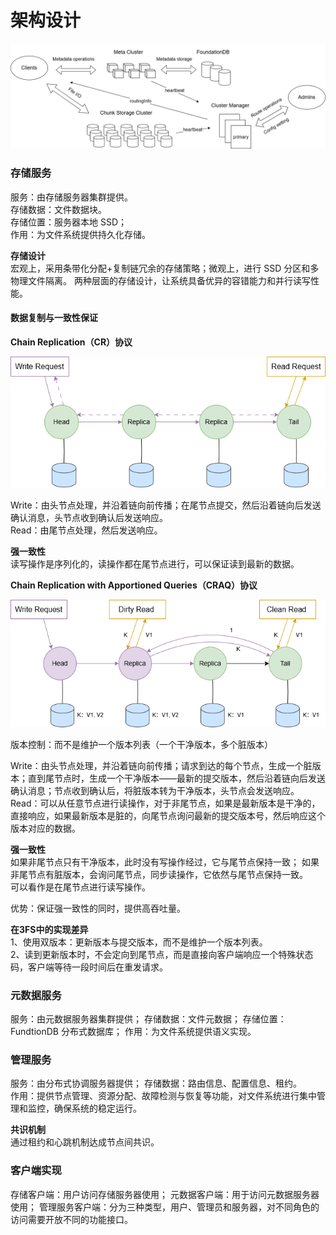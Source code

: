 # 架构设计

![架构图](../img/3fs_arch.png "3fs arch")

### 存储服务
服务：由存储服务器集群提供。  
存储数据：文件数据块。    
存储位置：服务器本地 SSD；  
作用：为文件系统提供持久化存储。   

**存储设计**  
宏观上，采用条带化分配+复制链冗余的存储策略；微观上，进行 SSD 分区和多物理文件隔离。
两种层面的存储设计，让系统具备优异的容错能力和并行读写性能。 

#### 数据复制与一致性保证
**Chain Replication（CR）协议**  

![CR 展示](../img/3fs_cr.png "3fs CR")

Write：由头节点处理，并沿着链向前传播；在尾节点提交，然后沿着链向后发送确认消息，头节点收到确认后发送响应。  
Read：由尾节点处理，然后发送响应。

**强一致性**  
读写操作是序列化的，读操作都在尾节点进行，可以保证读到最新的数据。

**Chain Replication with Apportioned Queries（CRAQ）协议**  

![CRAQ 展示](../img/3fs_craq.png "3fs CRAQ")

版本控制：而不是维护一个版本列表（一个干净版本，多个脏版本）

Write：由头节点处理，并沿着链向前传播；请求到达的每个节点，生成一个脏版本；直到尾节点时，生成一个干净版本——最新的提交版本，然后沿着链向后发送确认消息；节点收到确认后，将脏版本转为干净版本，头节点会发送响应。  
Read：可以从任意节点进行读操作，对于非尾节点，如果是最新版本是干净的，直接响应，如果最新版本是脏的，向尾节点询问最新的提交版本号，然后响应这个版本对应的数据。  

**强一致性**  
如果非尾节点只有干净版本，此时没有写操作经过，它与尾节点保持一致；
如果非尾节点有脏版本，会询问尾节点，同步读操作，它依然与尾节点保持一致。   
可以看作是在尾节点进行读写操作。

优势：保证强一致性的同时，提供高吞吐量。  

**在3FS中的实现差异**   
1、使用双版本：更新版本与提交版本，而不是维护一个版本列表。  
2、读到更新版本时，不会定向到尾节点，而是直接向客户端响应一个特殊状态码，客户端等待一段时间后在重发请求。   

### 元数据服务
服务：由元数据服务器集群提供；
存储数据：文件元数据；
存储位置：FundtionDB 分布式数据库；
作用：为文件系统提供语义实现。

### 管理服务
服务：由分布式协调服务器提供；
存储数据：路由信息、配置信息、租约。  
作用：提供节点管理、资源分配、故障检测与恢复等功能，对文件系统进行集中管理和监控，确保系统的稳定运行。

**共识机制**    
通过租约和心跳机制达成节点间共识。

### 客户端实现
存储客户端：用户访问存储服务器使用；
元数据客户端：用于访问元数据服务器使用；
管理服务客户端：分为三种类型，用户、管理员和服务器，对不同角色的访问需要开放不同的功能接口。